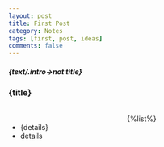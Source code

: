 ```yaml
---
layout: post
title: First Post
category: Notes
tags: [first, post, ideas]
comments: false
---
```

<h4 style="font-style:italic; font-weight:bold">{text/.intro->not title}</h4>

<h3>{title}</h3>
<ul><br><center>{%list%}</center>
  <li>{details}</li>
  <li>details</li>
</ul>


